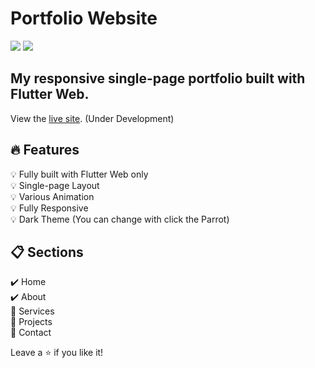 # Portfolio Website
<img src="https://img.shields.io/badge/Dart-0175C2?style=flat-square&logo=Dart&logoColor=white"/>  <img src="https://img.shields.io/badge/Flutter-02569B?style=flat-square&logo=Flutter&logoColor=white"/>

## My responsive single-page portfolio built with Flutter Web.
View the [live site](https://parrottkim.github.io). (Under Development)

## :fire: Features
:bulb: Fully built with Flutter Web only  
:bulb: Single-page Layout  
:bulb: Various Animation  
:bulb: Fully Responsive  
:bulb: Dark Theme (You can change with click the Parrot)  

## :clipboard: Sections
:heavy_check_mark: Home  
:heavy_check_mark: About  
:construction: Services  
:construction: Projects  
:construction: Contact  

Leave a :star: if you like it!

